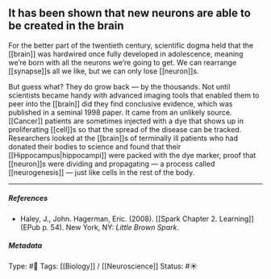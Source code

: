 ## It has been shown that new neurons are able to be created in the brain # 

For the better part of the twentieth century, scientific dogma held that the [[brain]] was hardwired once fully developed in adolescence, meaning we’re born with all the neurons we’re going to get. We can rearrange [[synapse]]s all we like, but we can only lose [[neuron]]s.

But guess what? They do grow back — by the thousands. Not until scientists became handy with advanced imaging tools that enabled them to peer into the [[brain]] did they find conclusive evidence, which was published in a seminal 1998 paper. It came from an unlikely source. [[Cancer]] patients are sometimes injected with a dye that shows up in proliferating [[cell]]s so that the spread of the disease can be tracked. Researchers looked at the [[brain]]s of terminally ill patients who had donated their bodies to science and found that their [[Hippocampus|hippocampi]] were packed with the dye marker, proof that [[neuron]]s were dividing and propagating — a process called [[neurogenesis]] — just like cells in the rest of the body. 

___

##### References

- Haley, J., John. Hagerman, Eric. (2008). [[Spark Chapter 2. Learning]]  (EPub p. 54). New York, NY: _Little Brown Spark_.

##### Metadata

Type: #🔴 
Tags: [[Biology]] / [[Neuroscience]] 
Status: #☀️ 